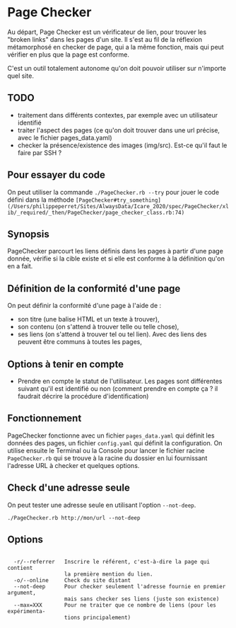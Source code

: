 # Page Checker

Au départ, Page Checker est un vérificateur de lien, pour trouver les "broken links" dans les pages d'un site. Il s'est au fil de la réflexion métamorphosé en checker de page, qui a la même fonction, mais qui peut vérifier en plus que la page est conforme.

C'est un outil totalement autonome qu'on doit pouvoir utiliser sur n'importe quel site.

## TODO

* traitement dans différents contextes, par exemple avec un utilisateur identifié
* traiter l'aspect des pages (ce qu'on doit trouver dans une url précise, avec le fichier pages_data.yaml)
* checker la présence/existence des images (img/src). Est-ce qu'il faut le faire par SSH ?


## Pour essayer du code

On peut utiliser la commande `./PageChecker.rb --try` pour jouer le code défini dans la méthode `[PageChecker#try_something](/Users/philippeperret/Sites/AlwaysData/Icare_2020/spec/PageChecker/xlib/_required/_then/PageChecker/page_checker_class.rb:74)`

## Synopsis

PageChecker parcourt les liens définis dans les pages à partir d'une page donnée, vérifie si la cible existe et si elle est conforme à la définition qu'on en a fait.

## Définition de la conformité d'une page

On peut définir la conformité d'une page à l'aide de :

* son titre (une balise HTML et un texte à trouver),
* son contenu (on s'attend à trouver telle ou telle chose),
* ses liens (on s'attend à trouver tel ou tel lien). Avec des liens des peuvent être communs à toutes les pages,

## Options à tenir en compte

* Prendre en compte le statut de l'utilisateur. Les pages sont différentes suivant qu'il est identifié ou non (comment prendre en compte ça ? il faudrait décrire la procédure d'identification)

## Fonctionnement

PageChecker fonctionne avec un fichier `pages_data.yaml` qui définit les données des pages, un fichier `config.yaml` qui définit la configuration. On utilise ensuite le Terminal ou la Console pour lancer le fichier racine `PageChecker.rb` qui se trouve à la racine du dossier en lui fournissant l'adresse URL à checker et quelques options.

## Check d'une adresse seule

On peut tester une adresse seule en utilisant l'option `--not-deep`.

~~~
./PageChecker.rb http://mon/url --not-deep
~~~

## Options

~~~

  -r/--referrer   Inscrire le référent, c'est-à-dire la page qui contient
                  la première mention du lien.
  -o/--online     Check du site distant
  --not-deep      Pour checker seulement l'adresse fournie en premier argument,
                  mais sans checker ses liens (juste son existence)
  --max=XXX       Pour ne traiter que ce nombre de liens (pour les expérimenta-
                  tions principalement)
~~~
